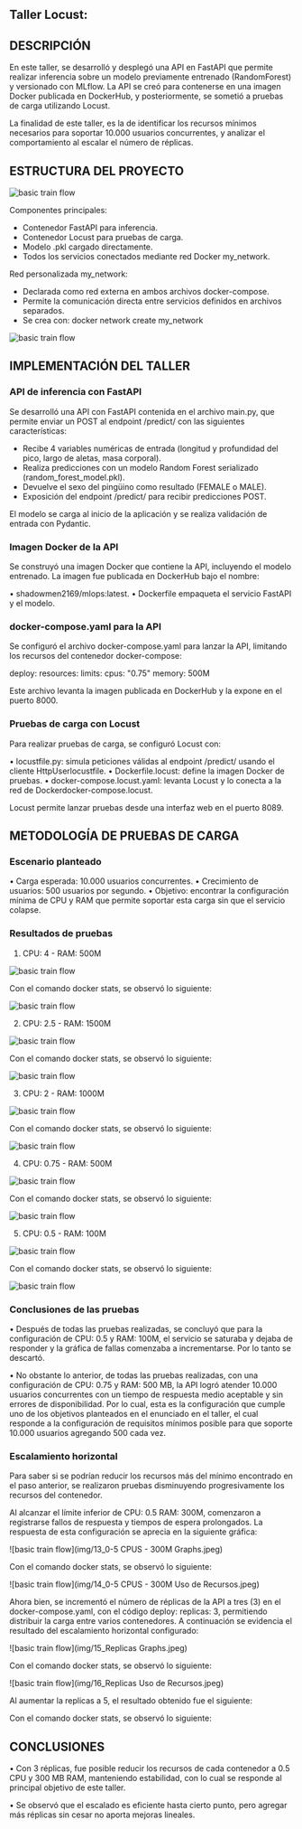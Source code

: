 ## Taller Locust:

## DESCRIPCIÓN

En este taller, se desarrolló y desplegó una API en FastAPI que permite realizar inferencia sobre un modelo previamente entrenado (RandomForest) y versionado con MLflow. La API se creó para contenerse en una imagen Docker publicada en DockerHub, y posteriormente, se sometió a pruebas de carga utilizando Locust. 

La finalidad de este taller, es la de identificar los recursos mínimos necesarios para soportar 10.000 usuarios concurrentes, y analizar el comportamiento al escalar el número de réplicas.


## ESTRUCTURA DEL PROYECTO

![basic train flow](img/01_arquitectura.png)

Componentes principales:
-	Contenedor FastAPI para inferencia.
-	Contenedor Locust para pruebas de carga.
-	Modelo .pkl cargado directamente.
-	Todos los servicios conectados mediante red Docker my_network.

Red personalizada my_network:
-	Declarada como red externa en ambos archivos docker-compose.
-	Permite la comunicación directa entre servicios definidos en archivos separados.
-	Se crea con: docker network create my_network

![basic train flow](img/02_my_network.png)


## IMPLEMENTACIÓN DEL TALLER


### API de inferencia con FastAPI

Se desarrolló una API con FastAPI contenida en el archivo main.py, que permite enviar un POST al endpoint /predict/ con las siguientes características:

-	Recibe 4 variables numéricas de entrada (longitud y profundidad del pico, largo de aletas, masa corporal).
-	Realiza predicciones con un modelo Random Forest serializado (random_forest_model.pkl).
-	Devuelve el sexo del pingüino como resultado (FEMALE o MALE).
-	Exposición del endpoint /predict/ para recibir predicciones POST.

El modelo se carga al inicio de la aplicación y se realiza validación de entrada con Pydantic.

### Imagen Docker de la API

Se construyó una imagen Docker que contiene la API, incluyendo el modelo entrenado. La imagen fue publicada en DockerHub bajo el nombre:

•	shadowmen2169/mlops:latest.
•	Dockerfile empaqueta el servicio FastAPI y el modelo.

### docker-compose.yaml para la API

Se configuró el archivo docker-compose.yaml para lanzar la API, limitando los recursos del contenedor docker-compose:

deploy:
  resources:
    limits:
      cpus: "0.75"
      memory: 500M

Este archivo levanta la imagen publicada en DockerHub y la expone en el puerto 8000.


### Pruebas de carga con Locust

Para realizar pruebas de carga, se configuró Locust con:

•	locustfile.py: simula peticiones válidas al endpoint /predict/ usando el cliente HttpUserlocustfile.
•	Dockerfile.locust: define la imagen Docker de pruebas.
•	docker-compose.locust.yaml: levanta Locust y lo conecta a la red de Dockerdocker-compose.locust.

Locust permite lanzar pruebas desde una interfaz web en el puerto 8089.


## METODOLOGÍA DE PRUEBAS DE CARGA


### Escenario planteado
•	Carga esperada: 10.000 usuarios concurrentes.
•	Crecimiento de usuarios: 500 usuarios por segundo.
•	Objetivo: encontrar la configuración mínima de CPU y RAM que permite soportar esta carga sin que el servicio colapse.


### Resultados de pruebas

1.	CPU: 4 - RAM: 500M

![basic train flow](img/03_4_CPUS_500M_Graphs.jpeg)

Con el comando docker stats, se observó lo siguiente:

![basic train flow](img/04_4_CPUS_500M_Uso_de_recursos.jpeg)

2.	CPU: 2.5 - RAM: 1500M

![basic train flow](img/05_2_5_CPUS_1500M_Graphs.jpeg)

Con el comando docker stats, se observó lo siguiente:

![basic train flow](img/06_2_5_CPUS_1500M_Uso_de_Recursos.jpeg)


3.	CPU: 2 - RAM: 1000M

![basic train flow](img/07_2_CPUS_1000M_Graphs.jpeg)

Con el comando docker stats, se observó lo siguiente:

![basic train flow](img/08_2_CPUS_1000M_Uso_de_Recursos.jpeg)



4.	CPU: 0.75 - RAM: 500M

![basic train flow](img/09_0_75_CPUS_500M_Graphs.jpeg)

Con el comando docker stats, se observó lo siguiente:

![basic train flow](img/10_0_75_CPUS_500M_Uso_de_recursos.jpeg)


5.	CPU: 0.5 - RAM: 100M

![basic train flow](img/11_0_5_CPUS_100M_Graphs.jpeg)

Con el comando docker stats, se observó lo siguiente:

![basic train flow](img/12_0_5_CPUS_100M_Uso_de_Recursos.jpeg)

### Conclusiones de las pruebas


•	Después de todas las pruebas realizadas, se concluyó que para la configuración de CPU: 0.5 y RAM: 100M, el servicio se saturaba y dejaba de responder y la gráfica de fallas comenzaba a incrementarse. Por lo tanto se descartó.

•	No obstante lo anterior, de todas las pruebas realizadas, con una configuración de CPU: 0.75 y RAM: 500 MB, la API logró atender 10.000 usuarios concurrentes con un tiempo de respuesta medio aceptable y sin errores de disponibilidad. Por lo cual, esta es la configuración que cumple uno de los objetivos planteados en el enunciado en el taller, el cual responde a la configuración de requisitos mínimos posible para que soporte 10.000 usuarios agregando 500 cada vez.


### Escalamiento horizontal

Para saber si se podrían reducir los recursos más del mínimo encontrado en el paso anterior, se realizaron pruebas disminuyendo progresivamente los recursos del contenedor. 

Al alcanzar el límite inferior de CPU: 0.5 RAM: 300M, comenzaron a registrarse fallos de respuesta y tiempos de espera prolongados. La respuesta de esta configuración se aprecia en la siguiente gráfica:

![basic train flow](img/13_0-5 CPUS - 300M Graphs.jpeg)


Con el comando docker stats, se observó lo siguiente:

![basic train flow](img/14_0-5 CPUS - 300M Uso de Recursos.jpeg)

Ahora bien, se incrementó el número de réplicas de la API a tres (3) en el docker-compose.yaml, con el código deploy:  replicas: 3, permitiendo distribuir la carga entre varios contenedores. A continuación se evidencia el resultado del escalamiento horizontal configurado:

![basic train flow](img/15_Replicas Graphs.jpeg)


Con el comando docker stats, se observó lo siguiente:

![basic train flow](img/16_Replicas Uso de Recursos.jpeg)


Al aumentar la replicas a 5, el resultado obtenido fue el siguiente:

Con el comando docker stats, se observó lo siguiente:


## CONCLUSIONES

•	Con 3 réplicas, fue posible reducir los recursos de cada contenedor a 0.5 CPU y 300 MB RAM, manteniendo estabilidad, con lo cual se responde al principal objetivo de este taller.

•	Se observó que el escalado es eficiente hasta cierto punto, pero agregar más réplicas sin cesar no aporta mejoras lineales.
